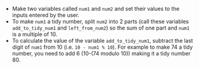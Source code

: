 -   Make two variables called `num1` and `num2` and set their values to the inputs entered by the user.
-   To make `num1` a tidy number, split `num2` into 2 parts (call these variables `add_to_tidy_num1` and `left_from_num2`) so the sum of one part and `num1` is a multiple of 10.
-   To calculate the value of the variable `add_to_tidy_num1`, subtract the last digit of `num1` from 10 (i.e. `10 - num1 % 10`).
    For example to make 74 a tidy number, you need to add 6 (10-(74 modulo 10)) making it a tidy number 80.
